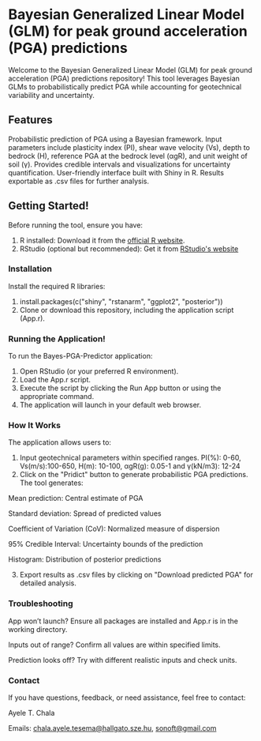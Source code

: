 # Bayesian Generalized Linear Model (GLM) for peak ground acceleration (PGA) predictions

Welcome to the Bayesian Generalized Linear Model (GLM) for peak ground acceleration (PGA) predictions repository! 
This tool leverages Bayesian GLMs to probabilistically predict PGA while accounting for geotechnical variability and uncertainty.
## Features
Probabilistic prediction of PGA using a Bayesian framework.
Input parameters include plasticity index (PI), shear wave velocity (Vs), depth to bedrock (H), reference PGA at the bedrock level (αgR), and unit weight of soil (γ).
Provides credible intervals and visualizations for uncertainty quantification.
User-friendly interface built with Shiny in R.
Results exportable as .csv files for further analysis.

## Getting Started!
Before running the tool, ensure you have:
1. R installed: Download it from the [official R website](https://www.r-project.org/).
2. RStudio (optional but recommended): Get it from [RStudio's website](https://posit.co/downloads/)

### Installation
Install the required R libraries:
1. install.packages(c("shiny", "rstanarm", "ggplot2", "posterior"))
2. Clone or download this repository, including the application script (App.r).

### Running the Application!

To run the Bayes-PGA-Predictor application:

1. Open RStudio (or your preferred R environment).
2. Load the App.r script.
3. Execute the script by clicking the Run App button or using the appropriate command.
4. The application will launch in your default web browser.
### How It Works
The application allows users to:

1. Input geotechnical parameters within specified ranges.
PI(%): 0-60, Vs(m/s):100-650, H(m): 10-100, αgR(g): 0.05-1 and γ(kN/m3): 12-24
2. Click on the "Pridict" button to generate probabilistic PGA predictions. 
The tool generates:

Mean prediction: Central estimate of PGA

Standard deviation: Spread of predicted values

Coefficient of Variation (CoV): Normalized measure of dispersion

95% Credible Interval: Uncertainty bounds of the prediction

Histogram: Distribution of posterior predictions

3. Export results as .csv files by clicking on "Download predicted PGA" for detailed analysis.
### Troubleshooting

App won’t launch? Ensure all packages are installed and App.r is in the working directory.

Inputs out of range? Confirm all values are within specified limits.

Prediction looks off? Try with different realistic inputs and check units.

### Contact
If you have questions, feedback, or need assistance, feel free to contact:

Ayele T. Chala

Emails: chala.ayele.tesema@hallgato.sze.hu, 
	sonoft@gmail.com


